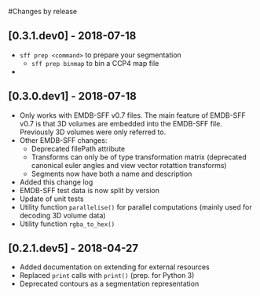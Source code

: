 #Changes by release

## [0.3.1.dev0] - 2018-07-18

- ``sff prep <command>`` to prepare your segmentation
    - ``sff prep binmap`` to bin a CCP4 map file
- 


## [0.3.0.dev1] - 2018-07-18

- Only works with EMDB-SFF v0.7 files. The main feature of EMDB-SFF v0.7 is that 3D volumes are embedded into the EMDB-SFF file. Previously 3D volumes were only referred to.
- Other EMDB-SFF changes:
    - Deprecated filePath attribute
    - Transforms can only be of type transformation matrix (deprecated canonical euler angles and view vector rotattion transforms)
    - Segments now have both a name and description
- Added this change log 
- EMDB-SFF test data is now split by version
- Update of unit tests
- Utility function ``parallelise()`` for parallel computations (mainly used for decoding 3D volume data)
- Utility function ``rgba_to_hex()``

## [0.2.1.dev5] - 2018-04-27

- Added documentation on extending for external resources
- Replaced ``print`` calls with ``print()`` (prep. for Python 3)
- Deprecated contours as a segmentation representation

